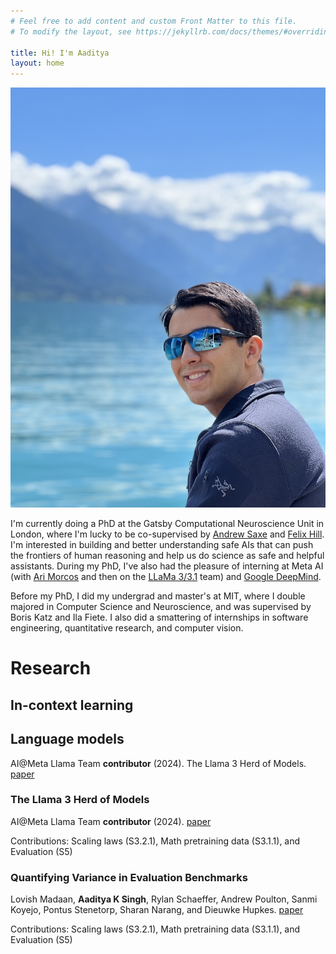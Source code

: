 ```yaml
---
# Feel free to add content and custom Front Matter to this file.
# To modify the layout, see https://jekyllrb.com/docs/themes/#overriding-theme-defaults

title: Hi! I'm Aaditya
layout: home
---
```


<!-- This image is way too big and not sure how to make it show in the top left -->
![Profile](/assets/images/Aaditya167KB.jpeg) 

I'm currently doing a PhD at the Gatsby Computational Neuroscience Unit in London, where I'm lucky to be co-supervised by [Andrew Saxe](https://www.saxelab.org/people/andrewsaxe/) and [Felix Hill](https://fh295.github.io/). I'm interested in building and better understanding safe AIs that can push the frontiers of human reasoning and help us do science as safe and helpful assistants. During my PhD, I've also had the pleasure of interning at Meta AI (with [Ari Morcos](http://www.arimorcos.com/) and then on the [LLaMa 3/3.1](https://ai.meta.com/research/publications/the-llama-3-herd-of-models/) team) and [Google DeepMind](https://deepmind.google/).

Before my PhD, I did my undergrad and master's at MIT, where I double majored in Computer Science and Neuroscience, and was supervised by Boris Katz and Ila Fiete. I also did a smattering of internships in software engineering, quantitative research, and computer vision.

# Research

## In-context learning

## Language models

AI@Meta Llama Team **contributor** (2024). The Llama 3 Herd of Models. [paper](https://ai.meta.com/research/publications/the-llama-3-herd-of-models/)

### The Llama 3 Herd of Models
AI@Meta Llama Team **contributor** (2024). [paper](https://ai.meta.com/research/publications/the-llama-3-herd-of-models/)

Contributions: Scaling laws (S3.2.1), Math pretraining data (S3.1.1), and Evaluation (S5)

### Quantifying Variance in Evaluation Benchmarks
Lovish Madaan, **Aaditya K Singh**, Rylan Schaeffer, Andrew Poulton, Sanmi Koyejo, Pontus Stenetorp, Sharan Narang, and Dieuwke Hupkes. [paper](https://arxiv.org/abs/2406.10229v1)

Contributions: Scaling laws (S3.2.1), Math pretraining data (S3.1.1), and Evaluation (S5)